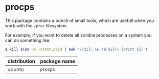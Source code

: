 # procps

This package contains a bunch of small tools, which are usefull when you work with the `/proc` filesystem.

For example, if you want to delete all zombie processes on a system you can do something like

```bash
$ kill $(ps -A -ostat,ppid | awk '/[zZ]/ && !a[$2]++ {print $2}')
```

| distribution | package name    |
| ------------ | --------------- |
| ubuntu       | `procps`        |
